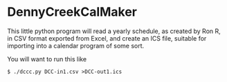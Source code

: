 # DennyCreekCalMaker

This little python program will read a yearly schedule, as created by Ron R,
in CSV format exported from Excel, and create an ICS file, suitable for importing
into a calendar program of some sort.

You will want to run this like

`$ ./dccc.py DCC-in1.csv >DCC-out1.ics`
